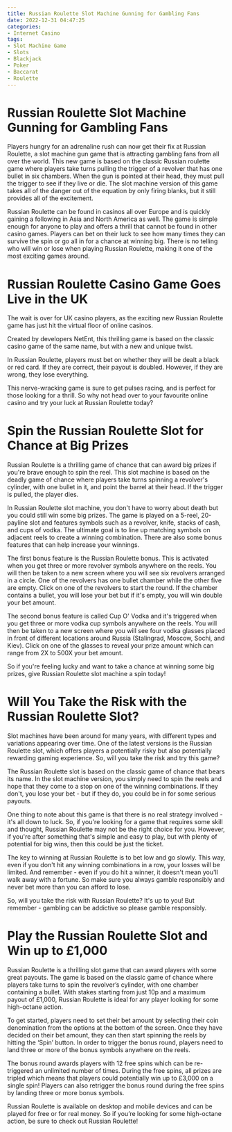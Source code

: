 ```yaml
---
title: Russian Roulette Slot Machine Gunning for Gambling Fans 
date: 2022-12-31 04:47:25
categories:
- Internet Casino
tags:
- Slot Machine Game
- Slots
- Blackjack
- Poker
- Baccarat
- Roulette
---
```



#  Russian Roulette Slot Machine Gunning for Gambling Fans 

Players hungry for an adrenaline rush can now get their fix at Russian Roulette, a slot machine gun game that is attracting gambling fans from all over the world. This new game is based on the classic Russian roulette game where players take turns pulling the trigger of a revolver that has one bullet in six chambers. 
When the gun is pointed at their head, they must pull the trigger to see if they live or die. The slot machine version of this game takes all of the danger out of the equation by only firing blanks, but it still provides all of the excitement.

Russian Roulette can be found in casinos all over Europe and is quickly gaining a following in Asia and North America as well. The game is simple enough for anyone to play and offers a thrill that cannot be found in other casino games. Players can bet on their luck to see how many times they can survive the spin or go all in for a chance at winning big. There is no telling who will win or lose when playing Russian Roulette, making it one of the most exciting games around.

#  Russian Roulette Casino Game Goes Live in the UK 

The wait is over for UK casino players, as the exciting new Russian Roulette game has just hit the virtual floor of online casinos.

Created by developers NetEnt, this thrilling game is based on the classic casino game of the same name, but with a new and unique twist.

In Russian Roulette, players must bet on whether they will be dealt a black or red card. If they are correct, their payout is doubled. However, if they are wrong, they lose everything.

This nerve-wracking game is sure to get pulses racing, and is perfect for those looking for a thrill. So why not head over to your favourite online casino and try your luck at Russian Roulette today?

#  Spin the Russian Roulette Slot for Chance at Big Prizes 

Russian Roulette is a thrilling game of chance that can award big prizes if you're brave enough to spin the reel. This slot machine is based on the deadly game of chance where players take turns spinning a revolver's cylinder, with one bullet in it, and point the barrel at their head. If the trigger is pulled, the player dies. 

In Russian Roulette slot machine, you don't have to worry about death but you could still win some big prizes. The game is played on a 5-reel, 20-payline slot and features symbols such as a revolver, knife, stacks of cash, and cups of vodka. The ultimate goal is to line up matching symbols on adjacent reels to create a winning combination. There are also some bonus features that can help increase your winnings. 

The first bonus feature is the Russian Roulette bonus. This is activated when you get three or more revolver symbols anywhere on the reels. You will then be taken to a new screen where you will see six revolvers arranged in a circle. One of the revolvers has one bullet chamber while the other five are empty. Click on one of the revolvers to start the round. If the chamber contains a bullet, you will lose your bet but if it's empty, you will win double your bet amount. 

The second bonus feature is called Cup O' Vodka and it's triggered when you get three or more vodka cup symbols anywhere on the reels. You will then be taken to a new screen where you will see four vodka glasses placed in front of different locations around Russia (Stalingrad, Moscow, Sochi, and Kiev). Click on one of the glasses to reveal your prize amount which can range from 2X to 500X your bet amount. 

So if you're feeling lucky and want to take a chance at winning some big prizes, give Russian Roulette slot machine a spin today!

#  Will You Take the Risk with the Russian Roulette Slot? 

Slot machines have been around for many years, with different types and variations appearing over time. One of the latest versions is the Russian Roulette slot, which offers players a potentially risky but also potentially rewarding gaming experience. So, will you take the risk and try this game?

The Russian Roulette slot is based on the classic game of chance that bears its name. In the slot machine version, you simply need to spin the reels and hope that they come to a stop on one of the winning combinations. If they don't, you lose your bet - but if they do, you could be in for some serious payouts.

One thing to note about this game is that there is no real strategy involved - it's all down to luck. So, if you're looking for a game that requires some skill and thought, Russian Roulette may not be the right choice for you. However, if you're after something that's simple and easy to play, but with plenty of potential for big wins, then this could be just the ticket.

The key to winning at Russian Roulette is to bet low and go slowly. This way, even if you don't hit any winning combinations in a row, your losses will be limited. And remember - even if you do hit a winner, it doesn't mean you'll walk away with a fortune. So make sure you always gamble responsibly and never bet more than you can afford to lose.

So, will you take the risk with Russian Roulette? It's up to you! But remember - gambling can be addictive so please gamble responsibly.

#  Play the Russian Roulette Slot and Win up to £1,000

Russian Roulette is a thrilling slot game that can award players with some great payouts. The game is based on the classic game of chance where players take turns to spin the revolver’s cylinder, with one chamber containing a bullet. With stakes starting from just 10p and a maximum payout of £1,000, Russian Roulette is ideal for any player looking for some high-octane action.

To get started, players need to set their bet amount by selecting their coin denomination from the options at the bottom of the screen. Once they have decided on their bet amount, they can then start spinning the reels by hitting the ‘Spin’ button. In order to trigger the bonus round, players need to land three or more of the bonus symbols anywhere on the reels.

The bonus round awards players with 12 free spins which can be re-triggered an unlimited number of times. During the free spins, all prizes are tripled which means that players could potentially win up to £3,000 on a single spin! Players can also retrigger the bonus round during the free spins by landing three or more bonus symbols.

Russian Roulette is available on desktop and mobile devices and can be played for free or for real money. So if you’re looking for some high-octane action, be sure to check out Russian Roulette!